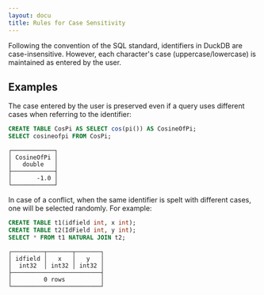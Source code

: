 ```yaml
---
layout: docu
title: Rules for Case Sensitivity
---
```


Following the convention of the SQL standard, identifiers in DuckDB are case-insensitive.
However, each character's case (uppercase/lowercase) is maintained as entered by the user.

## Examples

The case entered by the user is preserved even if a query uses different cases when referring to the identifier:

```sql
CREATE TABLE CosPi AS SELECT cos(pi()) AS CosineOfPi;
SELECT cosineofpi FROM CosPi;
```
```text
┌────────────┐
│ CosineOfPi │
│   double   │
├────────────┤
│       -1.0 │
└────────────┘
```

In case of a conflict, when the same identifier is spelt with different cases, one will be selected randomly. For example:

```sql
CREATE TABLE t1(idfield int, x int);
CREATE TABLE t2(IdField int, y int);
SELECT * FROM t1 NATURAL JOIN t2;
```

```text
┌─────────┬───────┬───────┐
│ idfield │   x   │   y   │
│  int32  │ int32 │ int32 │
├─────────────────────────┤
│         0 rows          │
└─────────────────────────┘
```
